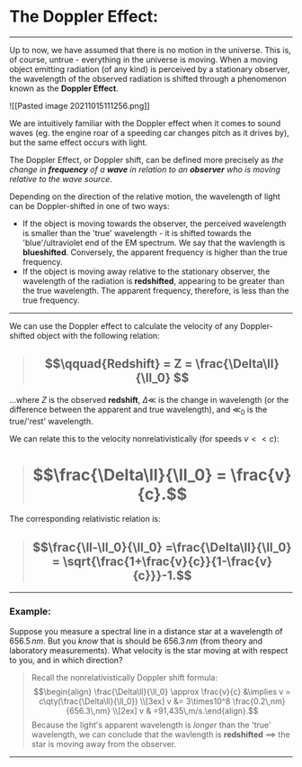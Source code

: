 # The Doppler Effect:
***

Up to now, we have assumed that there is no motion in the universe. This is, of course, untrue - everything in the universe is moving. When a moving object emitting radiation (of any kind) is perceived by a stationary observer, the wavelength of the observed radiation is shifted through a phenomenon known as the **Doppler Effect**. 


![[Pasted image 20211015111256.png]]

We are intuitively familiar with the Doppler effect when it comes to sound waves (eg. the engine roar of a speeding car changes pitch as it drives by), but the same effect occurs with light. 

The Doppler Effect, or Doppler shift, can be defined more precisely as *the change in **frequency** of a **wave** in relation to an **observer** who is moving relative to the wave source*. 

Depending on the direction of the relative motion, the wavelength of light can be Doppler-shifted in one of two ways:

- If the object is moving towards the observer, the perceived wavelength is smaller than the 'true' wavelength - it is shifted towards the 'blue'/ultraviolet end of the EM spectrum. We say that the wavlength is **blueshifted**. Conversely, the apparent frequency is higher than the true frequency. 
- If the object is moving away relative to the stationary observer, the wavelength of the radiation is **redshifted**, appearing to be greater than the true wavelength. The apparent frequency, therefore, is less than the true frequency. 


***

We can use the Doppler effect to calculate the velocity of any Doppler-shifted object with the following relation: 

> ## $$\qquad{Redshift} = Z = \frac{\Delta\ll}{\ll_0} $$

...where $Z$ is the observed 	**redshift**, $\Delta\ll$ is the change in wavelength (or the difference between the apparent and true wavelength), and $\ll_0$ is the true/'rest' wavelength. 

We can relate this to the velocity nonrelativistically (for speeds $v<<c$):

> # $$\frac{\Delta\ll}{\ll_0} = \frac{v}{c}.$$

The corresponding relativistic relation is:

> ## $$\frac{\ll-\ll_0}{\ll_0} =\frac{\Delta\ll}{\ll_0} = \sqrt{\frac{1+\frac{v}{c}}{1-\frac{v}{c}}}-1.$$

***

### Example: 
Suppose you measure a spectral line in a distance star at a wavelength of $656.5\,nm$. But you *know* that is should be $656.3\,nm$ (from theory and laboratory measurements). What velocity is the star moving at with respect to you, and in which direction?

> Recall the nonrelativistically Doppler shift formula:
> $$\begin{align} \frac{\Delta\ll}{\ll_0} \approx \frac{v}{c} &\implies v = c\qty(\frac{\Delta\ll}{\ll_0}) \\[3ex] v &= 3\times10^8 \frac{0.2\,nm}{656.3\,nm} \\[2ex] v & =91,435\,m/s.\end{align}.$$
> Because the light's apparent wavelength is *longer* than the 'true' wavelength, we can conclude that the wavlength is **redshifted** $\implies$ the star is moving away from the observer.

***

